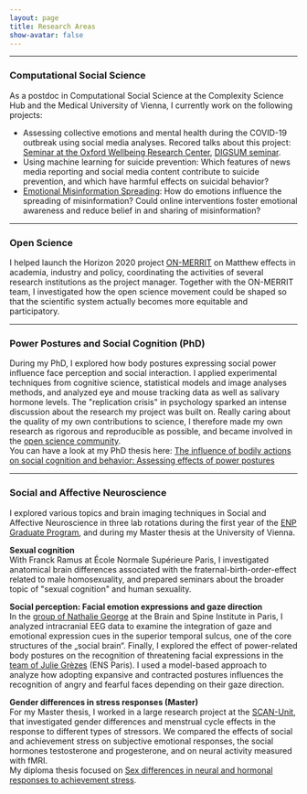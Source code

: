 ```yaml
---
layout: page
title: Research Areas
show-avatar: false
---
```


___


### Computational Social Science

As a postdoc in Computational Social Science at the Complexity Science Hub and the Medical University of Vienna, I currently work on the following projects:

* Assessing collective emotions and mental health during the COVID-19 outbreak using social media analyses. Recored talks about this project: [Seminar at the Oxford Wellbeing Research Center](https://www.youtube.com/watch?v=d953J1vcH4s), [DIGSUM seminar](https://www.youtube.com/watch?v=CLC4ga-H1r0).
* Using machine learning for suicide prevention: Which features of news media reporting and social media content contribute to suicide prevention, and which have harmful effects on suicidal behavior?
* [Emotional Misinformation Spreading](../emomis): How do emotions influence the spreading of misinformation? Could online interventions foster emotional awareness and reduce belief in and sharing of misinformation?

___


### Open Science

I helped launch the Horizon 2020 project [ON-MERRIT](https://on-merrit.eu/) on Matthew effects in academia, industry and policy, coordinating the activities of several research institutions as the project manager. Together with the ON-MERRIT team, I investigated how the open science movement could be shaped so that the scientific system actually becomes more equitable and participatory. 

___


### Power Postures and Social Cognition (PhD)

During my PhD, I explored how body postures expressing social power influence face perception and social interaction. I applied experimental techniques from cognitive science, statistical models and image analyses methods, and analyzed eye and mouse tracking data as well as salivary hormone levels. The "replication crisis" in psychology sparked an intense discussion about the research my project was built on. Really caring about the quality of my own contributions to science, I therefore made my own research as rigorous and reproducible as possible, and became involved in the [open science community](http://improvingpsych.org/).  
You can have a look at my PhD thesis here: [The influence of bodily actions on social cognition and behavior: Assessing effects of power postures](https://tel.archives-ouvertes.fr/tel-02372963)

___


### Social and Affective Neuroscience

I explored various topics and brain imaging techniques in Social and Affective Neuroscience in three lab rotations during the first year of the [ENP Graduate Program][ENPprogram], and during my Master thesis at the University of Vienna. 

**Sexual cognition**  
With Franck Ramus at École Normale Supérieure Paris, I investigated anatomical brain differences associated with the fraternal-birth-order-effect related to male homosexuality, and prepared seminars about the broader topic of "sexual cognition" and human sexuality. 

**Social perception: Facial emotion expressions and gaze direction**  
In the [group of Nathalie George](https://socialaffectiveneuro.wixsite.com/thesanteam/nathalie-george) at the Brain and Spine Institute in Paris, I analyzed intracranial EEG data to examine the integration of gaze and emotional expression cues in the superior temporal sulcus, one of the core structures of the „social brain“. Finally, I explored the effect of power-related body postures on the recognition of threatening facial expressions in the [team of Julie Grèzes](https://lnc2.dec.ens.fr/en/research/teams/social-cognition-brain-society) (ENS Paris). I used a model-based approach to analyze how adopting expansive and contracted postures influences the recognition of angry and fearful faces depending on their gaze direction.
 
**Gender differences in stress responses (Master)**  
For my Master thesis, I worked in a large research project at the [SCAN-Unit][SCAN], that investigated gender differences and menstrual cycle effects in the response to different types of stressors. We compared the effects of social and achievement stress on subjective emotional responses, the social hormones testosterone and progesterone, and on neural activity measured with fMRI.  
My diploma thesis focused on [Sex differences in neural and hormonal responses to achievement stress](http://othes.univie.ac.at/27600/). 

[ENPprogram]: http://www.paris-neuroscience.fr/en/graduate-program
[SCAN]: https://scan-psy.univie.ac.at/

